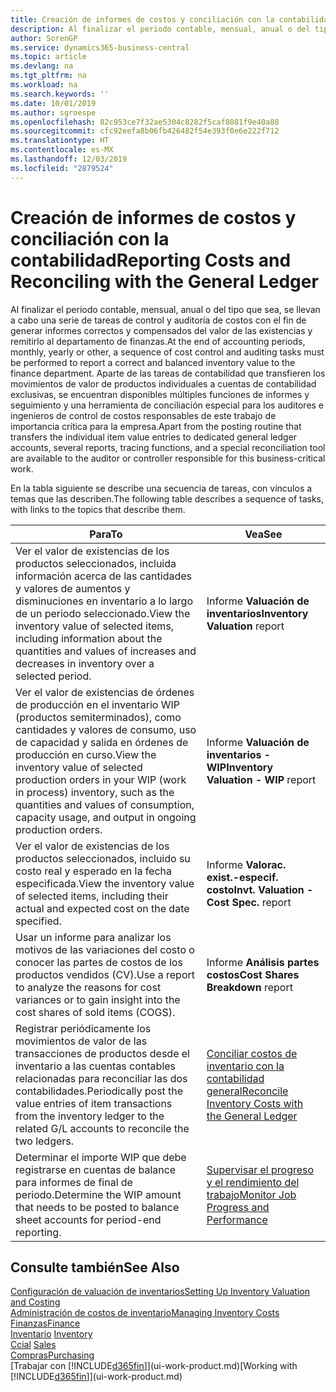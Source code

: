 ```yaml
---
title: Creación de informes de costos y conciliación con la contabilidad | Documentos de Microsoft
description: Al finalizar el periodo contable, mensual, anual o del tipo que sea, se llevan a cabo una serie de tareas de control y auditoría de costos con el fin de generar informes correctos y compensados del valor de las existencias y remitirlo al departamento de finanzas. Aparte de las tareas de contabilidad que transfieren los movimientos de valor de productos individuales a cuentas de contabilidad exclusivas, se encuentran disponibles múltiples funciones de informes y seguimiento y una herramienta de conciliación especial para los auditores e ingenieros de control de costos responsables de este trabajo de importancia crítica para la empresa.
author: SorenGP
ms.service: dynamics365-business-central
ms.topic: article
ms.devlang: na
ms.tgt_pltfrm: na
ms.workload: na
ms.search.keywords: ''
ms.date: 10/01/2019
ms.author: sgroespe
ms.openlocfilehash: 82c953ce7f32ae5304c8282f5caf8081f9e40a88
ms.sourcegitcommit: cfc92eefa8b06fb426482f54e393f0e6e222f712
ms.translationtype: HT
ms.contentlocale: es-MX
ms.lasthandoff: 12/03/2019
ms.locfileid: "2879524"
---
```

# <a name="reporting-costs-and-reconciling-with-the-general-ledger"></a><span data-ttu-id="374d8-104">Creación de informes de costos y conciliación con la contabilidad</span><span class="sxs-lookup"><span data-stu-id="374d8-104">Reporting Costs and Reconciling with the General Ledger</span></span>
<span data-ttu-id="374d8-105">Al finalizar el periodo contable, mensual, anual o del tipo que sea, se llevan a cabo una serie de tareas de control y auditoría de costos con el fin de generar informes correctos y compensados del valor de las existencias y remitirlo al departamento de finanzas.</span><span class="sxs-lookup"><span data-stu-id="374d8-105">At the end of accounting periods, monthly, yearly or other, a sequence of cost control and auditing tasks must be performed to report a correct and balanced inventory value to the finance department.</span></span> <span data-ttu-id="374d8-106">Aparte de las tareas de contabilidad que transfieren los movimientos de valor de productos individuales a cuentas de contabilidad exclusivas, se encuentran disponibles múltiples funciones de informes y seguimiento y una herramienta de conciliación especial para los auditores e ingenieros de control de costos responsables de este trabajo de importancia crítica para la empresa.</span><span class="sxs-lookup"><span data-stu-id="374d8-106">Apart from the posting routine that transfers the individual item value entries to dedicated general ledger accounts, several reports, tracing functions, and a special reconciliation tool are available to the auditor or controller responsible for this business-critical work.</span></span>  

 <span data-ttu-id="374d8-107">En la tabla siguiente se describe una secuencia de tareas, con vínculos a temas que las describen.</span><span class="sxs-lookup"><span data-stu-id="374d8-107">The following table describes a sequence of tasks, with links to the topics that describe them.</span></span>   

|<span data-ttu-id="374d8-108">**Para**</span><span class="sxs-lookup"><span data-stu-id="374d8-108">**To**</span></span>|<span data-ttu-id="374d8-109">**Vea**</span><span class="sxs-lookup"><span data-stu-id="374d8-109">**See**</span></span>|  
|------------|-------------|  
|<span data-ttu-id="374d8-110">Ver el valor de existencias de los productos seleccionados, incluida información acerca de las cantidades y valores de aumentos y disminuciones en inventario a lo largo de un periodo seleccionado.</span><span class="sxs-lookup"><span data-stu-id="374d8-110">View the inventory value of selected items, including information about the quantities and values of increases and decreases in inventory over a selected period.</span></span>|<span data-ttu-id="374d8-111">Informe **Valuación de inventarios**</span><span class="sxs-lookup"><span data-stu-id="374d8-111">**Inventory Valuation** report</span></span>|  
|<span data-ttu-id="374d8-112">Ver el valor de existencias de órdenes de producción en el inventario WIP (productos semiterminados), como cantidades y valores de consumo, uso de capacidad y salida en órdenes de producción en curso.</span><span class="sxs-lookup"><span data-stu-id="374d8-112">View the inventory value of selected production orders in your WIP (work in process) inventory, such as the quantities and values of consumption, capacity usage, and output in ongoing production orders.</span></span>|<span data-ttu-id="374d8-113">Informe **Valuación de inventarios - WIP**</span><span class="sxs-lookup"><span data-stu-id="374d8-113">**Inventory Valuation - WIP** report</span></span>|  
|<span data-ttu-id="374d8-114">Ver el valor de existencias de los productos seleccionados, incluido su costo real y esperado en la fecha especificada.</span><span class="sxs-lookup"><span data-stu-id="374d8-114">View the inventory value of selected items, including their actual and expected cost on the date specified.</span></span>|<span data-ttu-id="374d8-115">Informe **Valorac. exist.-especif. costo**</span><span class="sxs-lookup"><span data-stu-id="374d8-115">**Invt. Valuation - Cost Spec.** report</span></span>|  
|<span data-ttu-id="374d8-116">Usar un informe para analizar los motivos de las variaciones del costo o conocer las partes de costos de los productos vendidos (CV).</span><span class="sxs-lookup"><span data-stu-id="374d8-116">Use a report to analyze the reasons for cost variances or to gain insight into the cost shares of sold items (COGS).</span></span>|<span data-ttu-id="374d8-117">Informe **Análisis partes costos**</span><span class="sxs-lookup"><span data-stu-id="374d8-117">**Cost Shares Breakdown** report</span></span>|  
|<span data-ttu-id="374d8-118">Registrar periódicamente los movimientos de valor de las transacciones de productos desde el inventario a las cuentas contables relacionadas para reconciliar las dos contabilidades.</span><span class="sxs-lookup"><span data-stu-id="374d8-118">Periodically post the value entries of item transactions from the inventory ledger to the related G/L accounts to reconcile the two ledgers.</span></span>|[<span data-ttu-id="374d8-119">Conciliar costos de inventario con la contabilidad general</span><span class="sxs-lookup"><span data-stu-id="374d8-119">Reconcile Inventory Costs with the General Ledger</span></span>](finance-how-to-post-inventory-costs-to-the-general-ledger.md)|  
|<span data-ttu-id="374d8-120">Determinar el importe WIP que debe registrarse en cuentas de balance para informes de final de periodo.</span><span class="sxs-lookup"><span data-stu-id="374d8-120">Determine the WIP amount that needs to be posted to balance sheet accounts for period-end reporting.</span></span>|[<span data-ttu-id="374d8-121">Supervisar el progreso y el rendimiento del trabajo</span><span class="sxs-lookup"><span data-stu-id="374d8-121">Monitor Job Progress and Performance</span></span>](projects-how-monitor-progress-performance.md)|

## <a name="see-also"></a><span data-ttu-id="374d8-122">Consulte también</span><span class="sxs-lookup"><span data-stu-id="374d8-122">See Also</span></span>  
[<span data-ttu-id="374d8-123">Configuración de valuación de inventarios</span><span class="sxs-lookup"><span data-stu-id="374d8-123">Setting Up Inventory Valuation and Costing</span></span>](finance-set-up-inventory-valuation-and-costing.md)  
[<span data-ttu-id="374d8-124">Administración de costos de inventario</span><span class="sxs-lookup"><span data-stu-id="374d8-124">Managing Inventory Costs</span></span>](finance-manage-inventory-costs.md)  
[<span data-ttu-id="374d8-125">Finanzas</span><span class="sxs-lookup"><span data-stu-id="374d8-125">Finance</span></span>](finance.md)  
<span data-ttu-id="374d8-126">[Inventario](inventory-manage-inventory.md) </span><span class="sxs-lookup"><span data-stu-id="374d8-126">[Inventory](inventory-manage-inventory.md) </span></span>  
<span data-ttu-id="374d8-127">[Ccial](sales-manage-sales.md) </span><span class="sxs-lookup"><span data-stu-id="374d8-127">[Sales](sales-manage-sales.md) </span></span>  
[<span data-ttu-id="374d8-128">Compras</span><span class="sxs-lookup"><span data-stu-id="374d8-128">Purchasing</span></span>](purchasing-manage-purchasing.md)  
<span data-ttu-id="374d8-129">[Trabajar con [!INCLUDE[d365fin](includes/d365fin_md.md)]](ui-work-product.md)</span><span class="sxs-lookup"><span data-stu-id="374d8-129">[Working with [!INCLUDE[d365fin](includes/d365fin_md.md)]](ui-work-product.md)</span></span>
